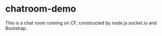 chatroom-demo
===============

This is a chat room running on CF, constructed by node.js socket.io and Bootstrap.
